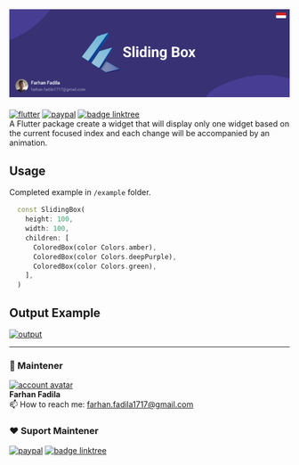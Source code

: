 ## [![cover][]][pubdev]
[![flutter][]][web flutter] [![paypal][]][paypal account] [![badge linktree][]][linktree account] <br>
A Flutter package create a widget that will display only one widget based on the current focused index and each change will be accompanied by an animation.

## Usage
Completed example in `/example` folder. 

```dart
  const SlidingBox(
    height: 100,
    width: 100,
    children: [
      ColoredBox(color Colors.amber),
      ColoredBox(color Colors.deepPurple),
      ColoredBox(color Colors.green),
    ],
  )
```

## Output Example
[![output][]][example]

---

### 🚧 Maintener 
[![account avatar][]][github account] <br>
**Farhan Fadila**<br>
📫 How to reach me: farhan.fadila1717@gmail.com

### ❤️ Suport Maintener
[![paypal][]][paypal account] [![badge linktree][]][linktree account]

[cover]: https://github.com/farhanfadila1717/flutter_package/blob/master/display/sliding_box/sliding_box.png
[output]: https://github.com/farhanfadila1717/flutter_package/blob/master/display/sliding_box/output_sliding_box.gif
[flutter]: https://img.shields.io/badge/Platform-Flutter-02569B?logo=flutter
[web flutter]: https://flutter.dev
[paypal]: https://img.shields.io/badge/Donate-PayPal-00457C?logo=paypal
[paypal account]: https://www.paypal.me/farhanfadila1717
[account avatar]: https://avatars.githubusercontent.com/u/43161050?s=80
[github account]: https://github.com/farhanfadila1717
[badge linktree]: https://img.shields.io/badge/Linktree-farhanfadila-orange
[linktree account]: https://linktr.ee/farhanfadila
[github]: https://github.com/farhanfadila1717/sliding_box
[example]: https://github.com/farhanfadila1717/sliding_box/blob/master/example/main.dart
[pubdev]: https://pub.dev/packages/sliding_box